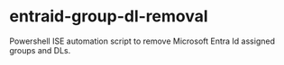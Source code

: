# entraid-group-dl-removal
Powershell ISE automation script to remove Microsoft Entra Id assigned groups and DLs.
